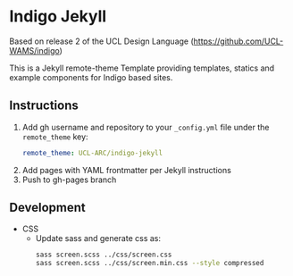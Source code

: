 # Indigo Jekyll

Based on release 2 of the UCL Design Language (https://github.com/UCL-WAMS/indigo)

This is a Jekyll remote-theme Template providing templates, statics and example components for Indigo based sites.

## Instructions

1. Add gh username and repository to your `_config.yml` file under the `remote_theme` key:
   ```yaml
   remote_theme: UCL-ARC/indigo-jekyll
   ```
2. Add pages with YAML frontmatter per Jekyll instructions
3. Push to gh-pages branch

## Development

- CSS
  - Update sass and generate css as: 
    ```bash
	sass screen.scss ../css/screen.css
	sass screen.scss ../css/screen.min.css --style compressed
	```
